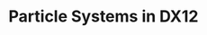 ---
layout: post
title:  "Particle Systems in DX12"
summary: "The making of a particle system from scratch"
preview: /assets/postpreview.png
---